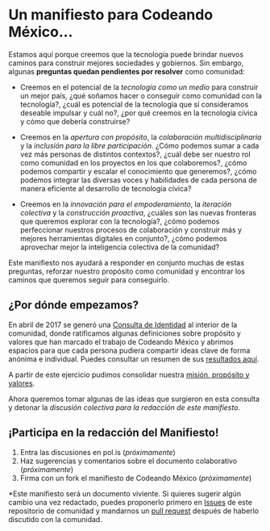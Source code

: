 # Un manifiesto para Codeando México...

Estamos aquí porque creemos que la tecnología puede brindar nuevos caminos para construir mejores sociedades y gobiernos. Sin embargo, algunas **preguntas quedan pendientes por resolver** como comunidad:

* Creemos en el potencial de la *tecnología como un medio* para construir un mejor país, ¿qué soñamos hacer o conseguir como comunidad con la tecnología?, ¿cuál es potencial de la tecnología que sí consideramos deseable impulsar y cuál no?, ¿por qué creemos en la tecnología cívica y cómo que debería construirse?

* Creemos en la *apertura con propósito*, la *colaboración multidisciplinaria* y la *inclusión para la libre participación*. ¿Cómo podemos sumar a cada vez más personas de distintos contextos?, ¿cuál debe ser nuestro rol como comunidad en los proyectos en los que colaboremos?, ¿cómo podemos compartir y escalar el conocimiento que generemos?, ¿cómo podemos integrar las diversas voces y habilidades de cada persona de manera eficiente al desarrollo de tecnología cívica?

* Creemos en la *innovación para el empoderamiento*, la *iteración colectiva* y la *construcción proactiva*, ¿cuáles son las nuevas fronteras que queremos explorar con la tecnología?, ¿cómo podemos perfeccionar nuestros procesos de colaboración y construir más y mejores herramientas digitales en conjunto?, ¿cómo podemos aprovechar mejor la inteligencia colectiva de la comunidad?

Este manifiesto nos ayudará a responder en conjunto muchas de estas preguntas, reforzar nuestro propósito como comunidad y encontrar los caminos que queremos seguir para conseguirlo.


## ¿Por dónde empezamos?

En abril de 2017 se generó una [Consulta de Identidad](https://docs.google.com/forms/d/e/1FAIpQLScVHT_dLNMPMZ-ffVrLL6D4sLxRFmKLvwiace84wZGl4O4sbA/viewform?c=0&w=1) al interior de la comunidad, donde ratificamos algunas definiciones sobre propósito y valores que han marcado el trabajo de Codeando México y abrimos espacios para que cada persona pudiera compartir ideas clave de forma anónima e individual. Puedes consultar un resumen de sus [resultados aquí](https://docs.google.com/presentation/d/1crM0dmGjXLczvbpZvvrkc4s7WPLSskCj3OiLivdRqhM/edit#slide=id.g21c662b33a_0_30).

A partir de este ejercicio pudimos consolidar nuestra [misión, propósito y valores](https://github.com/CodeandoMexico/comunidad#qué-es-codeando-méxico).

Ahora queremos tomar algunas de las ideas que surgieron en esta consulta y detonar la *discusión colectiva para la redacción de este manifiesto*.


## ¡Participa en la redacción del Manifiesto!

1. Entra las discusiones en pol.is (*próximamente*)
2. Haz sugerencias y comentarios sobre el documento colaborativo (*próximamente*)
3. Firma con un fork el manifiesto de Codeando México (*próximamente*)

*Este manifiesto será un documento viviente. Si quieres sugerir algún cambio una vez redactado, puedes proponerlo primero en [Issues](https://github.com/CodeandoMexico/comunidad/issues) de este repositorio de comunidad y mandarnos un [pull request](https://github.com/CodeandoMexico/comunidad/pulls) después de haberlo discutido con la comunidad.
